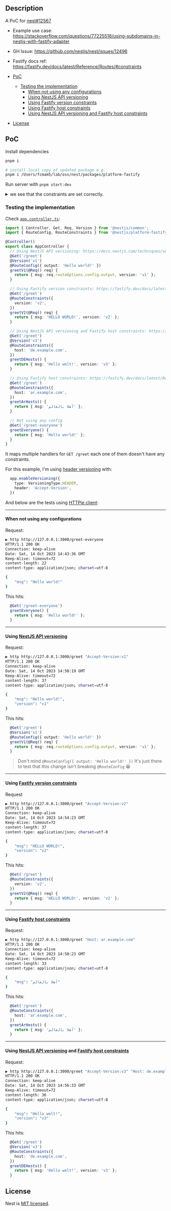 

## Description <!-- omit from toc -->

A PoC for [nest#12567](https://github.com/nestjs/nest/pull/12567)

- Example use case: https://stackoverflow.com/questions/77225518/using-subdomains-in-nestjs-with-fastify-adapter
- GH Issue: https://github.com/nestjs/nest/issues/12496
- Fastify docs ref: https://fastify.dev/docs/latest/Reference/Routes/#constraints

- [PoC](#poc)
  - [Testing the implementation](#testing-the-implementation)
    - [When not using any configurations](#when-not-using-any-configurations)
    - [Using NestJS API versioning](#using-nestjs-api-versioning)
    - [Using Fastify version constraints ](#using-fastify-version-constraints-)
    - [Using Fastify host constraints](#using-fastify-host-constraints)
    - [Using NestJS API versioning and Fastify host constraints](#using-nestjs-api-versioning-and-fastify-host-constraints)
- [License](#license)

## PoC

Install dependencies

```bash
pnpm i

# install local copy of updated package e.g.
pnpm i /Users/fcmam5/lab/oss/nest/packages/platform-fastify
```

Run server with `pnpm start:dev`

<details>
  <summary>we see that the constraints are set correctly.</summary>

```
[Nest] 73676  - 10/14/2023, 4:20:17 PM     LOG [NestFactory] Starting Nest application...
[Nest] 73676  - 10/14/2023, 4:20:17 PM     LOG [InstanceLoader] AppModule dependencies initialized +16ms
[Nest] 73676  - 10/14/2023, 4:20:17 PM     LOG [RoutesResolver] AppController {/}: +3ms
{ hasConstraints: false }
{ routeConstraints: undefined }
[Nest] 73676  - 10/14/2023, 4:20:17 PM     LOG [RouterExplorer] Mapped {/greet, GET} (version: v1) route +7ms
{ hasConstraints: true }
{ routeConstraints: { version: 'v2' } }
[Nest] 73676  - 10/14/2023, 4:20:17 PM     LOG [RouterExplorer] Mapped {/greet, GET} route +2ms
{ hasConstraints: true }
{ routeConstraints: { host: 'de.example.com' } }
[Nest] 73676  - 10/14/2023, 4:20:17 PM     LOG [RouterExplorer] Mapped {/greet, GET} (version: v3) route +1ms
{ hasConstraints: true }
{ routeConstraints: { host: 'ar.example.com' } }
[Nest] 73676  - 10/14/2023, 4:20:17 PM     LOG [RouterExplorer] Mapped {/greet, GET} route +2ms
[Nest] 73676  - 10/14/2023, 4:20:17 PM     LOG [NestApplication] Nest application successfully started +2ms
```

The objects are logging the two objects [from this block](https://github.com/nestjs/nest/blob/df96d7499298b62f6783c7787e922d7229c31122/packages/platform-fastify/adapters/fastify-adapter.ts#L662C9-L673), with:

```ts
    console.log({ hasConstraints });
    console.log({ routeConstraints });
```

</details>


### Testing the implementation

Check [`app.controller.ts`](./src/app.controller.ts):

```ts 
import { Controller, Get, Req, Version } from '@nestjs/common';
import { RouteConfig, RouteConstraints } from '@nestjs/platform-fastify';

@Controller()
export class AppController {
  // Using NestJS API versioning: https://docs.nestjs.com/techniques/versioning
  @Get('/greet')
  @Version('v1')
  @RouteConfig({ output: 'Hello world!' })
  greetV1(@Req() req) {
    return { msg: req.routeOptions.config.output, version: 'v1' };
  }

  // Using Fastify version constraints: https://fastify.dev/docs/latest/Reference/Routes/#version-constraints
  @Get('/greet')
  @RouteConstraints({
    version: 'v2',
  })
  greetV2(@Req() req) {
    return { msg: 'HELLO WORLD!', version: 'v2' };
  }

  // Using NestJS API versioning and Fastify host constraints: https://fastify.dev/docs/latest/Reference/Routes/#host-constraints
  @Get('/greet')
  @Version('v3')
  @RouteConstraints({
    host: 'de.example.com',
  })
  greetDEHosts() {
    return { msg: 'Hello welt!', version: 'v3' };
  }

  // Using Fastify host constraints: https://fastify.dev/docs/latest/Reference/Routes/#host-constraints
  @Get('/greet')
  @RouteConstraints({
    host: 'ar.example.com',
  })
  greetArHosts() {
    return { msg: 'آهلا بالعالم' };
  }

  // Not using any config
  @Get('/greet-everyone')
  greetEveryone() {
    return { msg: 'Hello world!' };
  }
}

```

It maps multiple handlers for `GET /greet` each one of them doesn't have any constraints.

For this example, I'm using [header versioning](https://docs.nestjs.com/techniques/versioning#header-versioning-type) with: 

```ts
  app.enableVersioning({
    type: VersioningType.HEADER,
    header: 'Accept-Version',
  })
```

And below are the tests using [HTTPie client](https://httpie.io/):

---

#### When not using any configurations 

Request:

```bash
▶ http http://127.0.0.1:3000/greet-everyone  
HTTP/1.1 200 OK
Connection: keep-alive
Date: Sat, 14 Oct 2023 14:43:36 GMT
Keep-Alive: timeout=72
content-length: 22
content-type: application/json; charset=utf-8

{
    "msg": "Hello world!"
}
```

This hits:

```ts
  @Get('/greet-everyone')
  greetEveryone() {
    return { msg: 'Hello world!' };
  }
```


---

#### Using [NestJS API versioning](https://docs.nestjs.com/techniques/versioning)

Request:

```bash
▶ http http://127.0.0.1:3000/greet "Accept-Version:v1"                       
HTTP/1.1 200 OK
Connection: keep-alive
Date: Sat, 14 Oct 2023 14:50:19 GMT
Keep-Alive: timeout=72
content-length: 37
content-type: application/json; charset=utf-8

{
    "msg": "Hello world!",
    "version": "v1"
}
```

This hits:

```ts
  @Get('/greet')
  @Version('v1')
  @RouteConfig({ output: 'Hello world!' })
  greetV1(@Req() req) {
    return { msg: req.routeOptions.config.output, version: 'v1' };
  }
```

> Don't mind `@RouteConfig({ output: 'Hello world!' })` It's just there to test that this change isn't breaking `@RouteConfig` 😁



---

#### Using [Fastify version constraints ](https://fastify.dev/docs/latest/Reference/Routes/#version-constraints)


Request

```bash
▶ http http://127.0.0.1:3000/greet "Accept-Version:v2"
HTTP/1.1 200 OK
Connection: keep-alive
Date: Sat, 14 Oct 2023 14:54:23 GMT
Keep-Alive: timeout=72
content-length: 37
content-type: application/json; charset=utf-8

{
    "msg": "HELLO WORLD!",
    "version": "v2"
}
```

This hits:

```ts
  @Get('/greet')
  @RouteConstraints({
    version: 'v2',
  })
  greetV2(@Req() req) {
    return { msg: 'HELLO WORLD!', version: 'v2' };
  }
```

---

#### Using [Fastify host constraints](https://fastify.dev/docs/latest/Reference/Routes/#host-constraints)

Request:

```bash
▶ http http://127.0.0.1:3000/greet "Host: ar.example.com"                    
HTTP/1.1 200 OK
Connection: keep-alive
Date: Sat, 14 Oct 2023 14:58:23 GMT
Keep-Alive: timeout=72
content-length: 33
content-type: application/json; charset=utf-8

{
    "msg": "آهلا بالعالم"
}
```

This hits:

```ts
  @Get('/greet')
  @RouteConstraints({
    host: 'ar.example.com',
  })
  greetArHosts() {
    return { msg: 'آهلا بالعالم' };
  }
```


---

####  Using [NestJS API versioning](https://docs.nestjs.com/techniques/versioning) and [Fastify host constraints](https://fastify.dev/docs/latest/Reference/Routes/#host-constraints)
  

Request:

```bash
▶ http http://127.0.0.1:3000/greet "Accept-Version:v3" "Host: de.example.com"
HTTP/1.1 200 OK
Connection: keep-alive
Date: Sat, 14 Oct 2023 14:56:33 GMT
Keep-Alive: timeout=72
content-length: 36
content-type: application/json; charset=utf-8

{
    "msg": "Hello welt!",
    "version": "v3"
}

```

This hits:

```ts
  @Get('/greet')
  @Version('v3')
  @RouteConstraints({
    host: 'de.example.com',
  })
  greetDEHosts() {
    return { msg: 'Hello welt!', version: 'v3' };
  }

```



## License

Nest is [MIT licensed](LICENSE).
